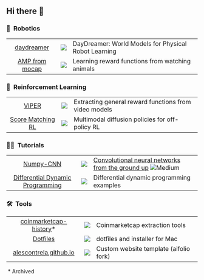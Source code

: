 ## Hi there 👋

<!--
**Alescontrela/Alescontrela** is a ✨ _special_ ✨ repository because its `README.md` (this file) appears on your GitHub profile.

Here are some ideas to get you started:

- 🔭 I’m currently working on ...
- 🌱 I’m currently learning ...
- 👯 I’m looking to collaborate on ...
- 🤔 I’m looking for help with ...
- 💬 Ask me about ...
- 📫 How to reach me: ...
- 😄 Pronouns: ...
- ⚡ Fun fact: ...
-->

### 🤖&nbsp; Robotics

|     |     |     |
| :-: | :-: | :-- |
| [daydreamer](https://github.com/danijar/daydreamer) | ![](https://img.shields.io/github/stars/danijar/daydreamer?label=%E2%98%85) | DayDreamer: World Models for Physical Robot Learning |
| [AMP from mocap](https://github.com/Alescontrela/AMP_for_hardware) | ![](https://img.shields.io/github/stars/Alescontrela/AMP_for_hardware?label=%E2%98%85) | Learning reward functions from watching animals |

### 👾&nbsp; Reinforcement Learning

|     |     |     |
| :-: | :-: | :-- |
| [VIPER](https://github.com/Alescontrela/viper_rl) | ![](https://img.shields.io/github/stars/Alescontrela/viper_rl?label=%E2%98%85) | Extracting general reward functions from video models |
| [Score Matching RL](https://github.com/Alescontrela/score_matching_rl) | ![](https://img.shields.io/github/stars/Alescontrela/score_matching_rl?label=%E2%98%85) | Multimodal diffusion policies for off-policy RL |


### 👨‍🏫&nbsp; Tutorials

|     |     |     |
| :-: | :-: | :-- |
| [Numpy-CNN](https://github.com/Alescontrela/Numpy-CNN) | ![](https://img.shields.io/github/stars/Alescontrela/Numpy-CNN?label=%E2%98%85) | [Convolutional neural networks from the ground up](https://towardsdatascience.com/convolutional-neural-networks-from-the-ground-up-c67bb41454e1) ![Medium](https://img.shields.io/badge/Medium-12100E?style=for-the-badge&logo=medium&logoColor=white) |
| [Differential Dynamic Programming](https://github.com/Alescontrela/DDP_Examples) | ![](https://img.shields.io/github/stars/Alescontrela/DDP_Examples?label=%E2%98%85) | Differential dynamic programming examples |

### 🛠️&nbsp; Tools

|     |     |     |
| :-: | :-: | :-- |
| [coinmarketcap-history](https://github.com/Waultics/coinmarketcap-history)* | ![](https://img.shields.io/github/stars/Waultics/coinmarketcap-history?label=%E2%98%85) | Coinmarketcap extraction tools |
| [Dotfiles](https://github.com/Alescontrela/dotfiles) | ![](https://img.shields.io/github/stars/Alescontrela/dotfiles?label=%E2%98%85) | dotfiles and installer for Mac |
| [alescontrela.github.io](https://github.com/Alescontrela/Alescontrela.github.io) | ![](https://img.shields.io/github/stars/Alescontrela/Alescontrela.github.io?label=%E2%98%85) | Custom website template (aifolio fork) |

&nbsp;* Archived
